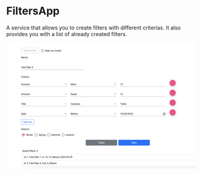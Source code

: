 # FiltersApp
A service that allows you to create filters with different criterias. It also provides you with a list of already created filters.

<p align="center">
  <img src="./demo/demo_picture.png" width="750">
</p>
